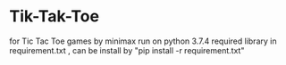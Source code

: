 # Tik-Tak-Toe
for Tic Tac Toe games by minimax
run on python 3.7.4
required library in requirement.txt , can be install by "pip install -r requirement.txt"